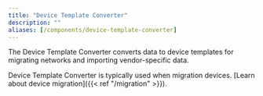 ```yaml
---
title: "Device Template Converter"
description: ""
aliases: [/components/device-template-converter]
---
```


The Device Template Converter converts data to device templates for migrating networks and importing vendor-specific data.

<!--more-->

Device Template Converter is typically used when migration devices. [Learn about device migration]({{< ref "/migration" >}}).
